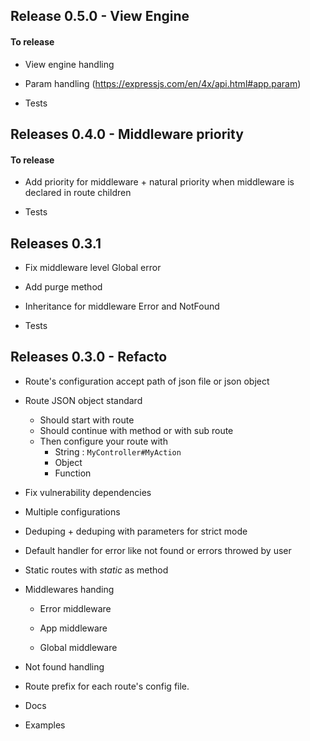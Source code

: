 ## Release 0.5.0 - View Engine


#### To release

* View engine handling

* Param handling (https://expressjs.com/en/4x/api.html#app.param)

* Tests



## Releases 0.4.0 - Middleware priority

#### To release

* Add priority for middleware + natural priority when middleware is declared in route children

* Tests



## Releases 0.3.1

* Fix middleware level Global error

* Add purge method

* Inheritance for middleware Error and NotFound

* Tests


## Releases 0.3.0 - Refacto

* Route's configuration accept path of json file or json object

* Route JSON object standard
  * Should start with route
  * Should continue with method or with sub route
  * Then configure your route with
       * String : `MyController#MyAction`
       * Object
       * Function
       
* Fix vulnerability dependencies

* Multiple configurations

* Deduping + deduping with parameters for strict mode

* Default handler for error like not found or errors throwed by user

* Static routes with *_static_* as method

* Middlewares handing
  
  * Error middleware
  
  * App middleware
  
  * Global middleware

* Not found handling

* Route prefix for each route's config file. 

* Docs

* Examples
